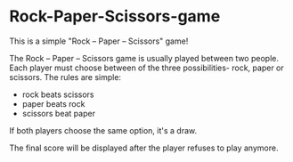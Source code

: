 # Rock-Paper-Scissors-game
This is a simple "Rock – Paper – Scissors" game!

The Rock – Paper – Scissors game is usually played between two people. Each player must choose between of the three possibilities- rock, paper or scissors. The rules are simple:
- rock beats scissors
- paper beats rock
- scissors beat paper

If both players choose the same option, it's a draw.

  The final score will be displayed after the player refuses to play anymore.
